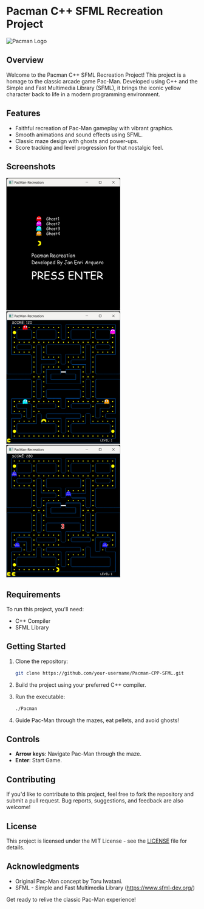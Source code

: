 # Pacman C++ SFML Recreation Project

![Pacman Logo](./Pacman-Recreation/texture/pacman.ico)

## Overview

Welcome to the Pacman C++ SFML Recreation Project! This project is a homage to the classic arcade game Pac-Man. Developed using C++ and the Simple and Fast Multimedia Library (SFML), it brings the iconic yellow character back to life in a modern programming environment.

## Features

- Faithful recreation of Pac-Man gameplay with vibrant graphics.
- Smooth animations and sound effects using SFML.
- Classic maze design with ghosts and power-ups.
- Score tracking and level progression for that nostalgic feel.

## Screenshots

<img src="/Documentation/1.png" width="300">
<img src="/Documentation/2.png" width="300">
<img src="/Documentation/3.png" width="300">

## Requirements

To run this project, you'll need:

- C++ Compiler
- SFML Library

## Getting Started

1. Clone the repository:

    ```bash
    git clone https://github.com/your-username/Pacman-CPP-SFML.git
    ```

2. Build the project using your preferred C++ compiler.

3. Run the executable:

    ```bash
    ./Pacman
    ```

4. Guide Pac-Man through the mazes, eat pellets, and avoid ghosts!

## Controls

- **Arrow keys**: Navigate Pac-Man through the maze.
- **Enter**: Start Game.

## Contributing

If you'd like to contribute to this project, feel free to fork the repository and submit a pull request. Bug reports, suggestions, and feedback are also welcome!

## License

This project is licensed under the MIT License - see the [LICENSE](LICENSE) file for details.

## Acknowledgments

- Original Pac-Man concept by Toru Iwatani.
- SFML - Simple and Fast Multimedia Library (https://www.sfml-dev.org/)

Get ready to relive the classic Pac-Man experience!
